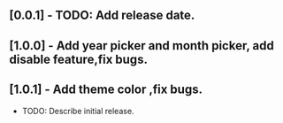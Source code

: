 ## [0.0.1] - TODO: Add release date.
## [1.0.0] - Add year picker and month picker, add disable feature,fix bugs.
## [1.0.1] - Add theme color ,fix bugs.
* TODO: Describe initial release.
